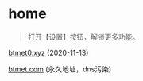 # home

> 打开【设置】按钮，解锁更多功能。

[btmet0.xyz](https://www.btmet0.xyz)  (2020-11-13)

[btmet.com](https://btmet.com)  (永久地址，dns污染)
